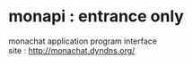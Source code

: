 # monapi : entrance only
monachat application program interface  
site : http://monachat.dyndns.org/
